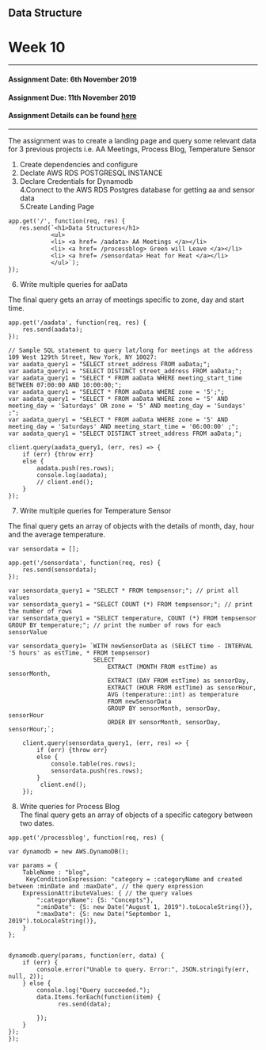 ## Data Structure
# Week 10
---------------------------------------------------
#### Assignment Date: 6th November 2019<br/>
#### Assignment Due: 11th November 2019 <br/>
#### Assignment Details can be found [here](https://github.com/visualizedata/data-structures/tree/master/weekly_assignment_10) <br/>
--------------------------------------------------
The assignment was to create a landing page and query some relevant data for 3 previous projects i.e. AA Meetings, Process Blog, Temperature Sensor <br/>

1. Create dependencies and configure <br/>
2. Declate AWS RDS POSTGRESQL INSTANCE <br/>
3. Declare Credentials for Dynamodb <br/>
4.Connect to the AWS RDS Postgres database for getting aa and sensor data <br/>
5.Create Landing Page <br/>
```
app.get('/', function(req, res) {
   res.send(`<h1>Data Structures</h1>
            <ul>
            <li> <a href= /aadata> AA Meetings </a></li>
            <li> <a href= /processblog> Green will Leave </a></li>
            <li> <a href= /sensordata> Heat for Heat </a></li>
            </ul>`);
});
```
6. Write multiple queries for aaData <br/>

The final query gets an array of meetings specific to zone, day and start time. </br>

```
app.get('/aadata', function(req, res) {
    res.send(aadata);
});

// Sample SQL statement to query lat/long for meetings at the address 109 West 129th Street, New York, NY 10027:
var aadata_query1 = "SELECT street_address FROM aaData;";
var aadata_query1 = "SELECT DISTINCT street_address FROM aaData;";
var aadata_query1 = "SELECT * FROM aaData WHERE meeting_start_time  BETWEEN 07:00:00 AND 10:00:00;";
var aadata_query1 = "SELECT * FROM aaData WHERE zone = '5';";
var aadata_query1 = "SELECT * FROM aaData WHERE zone = '5' AND meeting_day = 'Saturdays' OR zone = '5' AND meeting_day = 'Sundays' ;";
var aadata_query1 = "SELECT * FROM aaData WHERE zone = '5' AND meeting_day = 'Saturdays' AND meeting_start_time = '06:00:00' ;";
var aadata_query1 = "SELECT DISTINCT street_address FROM aaData;";

client.query(aadata_query1, (err, res) => {
    if (err) {throw err}
    else {
        aadata.push(res.rows);
        console.log(aadata);
        // client.end();
    }
});
```

7. Write multiple queries for Temperature Sensor<br/>

The final query gets an array of objects with the details of month, day, hour and the average temperature. </br>
```
var sensordata = [];

app.get('/sensordata', function(req, res) {
    res.send(sensordata);
});

var sensordata_query1 = "SELECT * FROM tempsensor;"; // print all values
var sensordata_query1 = "SELECT COUNT (*) FROM tempsensor;"; // print the number of rows
var sensordata_query1 = "SELECT temperature, COUNT (*) FROM tempsensor GROUP BY temperature;"; // print the number of rows for each sensorValue

var sensordata_query1= `WITH newSensorData as (SELECT time - INTERVAL '5 hours' as estTime, * FROM tempsensor)
                        SELECT
                            EXTRACT (MONTH FROM estTime) as sensorMonth,
                            EXTRACT (DAY FROM estTime) as sensorDay,
                            EXTRACT (HOUR FROM estTime) as sensorHour,
                            AVG (temperature::int) as temperature
                            FROM newSensorData
                            GROUP BY sensorMonth, sensorDay, sensorHour
                            ORDER BY sensorMonth, sensorDay, sensorHour;`;

    client.query(sensordata_query1, (err, res) => {
        if (err) {throw err}
        else {
            console.table(res.rows);
            sensordata.push(res.rows);
        }
         client.end();
    });
```
8. Write queries for Process Blog <br/>
The final query  gets an array of objects of a specific category between two dates. </br>
```
app.get('/processblog', function(req, res) {

var dynamodb = new AWS.DynamoDB();

var params = {
    TableName : "blog",
     KeyConditionExpression: "category = :categoryName and created between :minDate and :maxDate", // the query expression
    ExpressionAttributeValues: { // the query values
        ":categoryName": {S: "Concepts"},
        ":minDate": {S: new Date("August 1, 2019").toLocaleString()},
        ":maxDate": {S: new Date("September 1, 2019").toLocaleString()},
    }
};


dynamodb.query(params, function(err, data) {
    if (err) {
        console.error("Unable to query. Error:", JSON.stringify(err, null, 2));
    } else {
        console.log("Query succeeded.");
        data.Items.forEach(function(item) {
              res.send(data);

        });
    }
});
});
```
